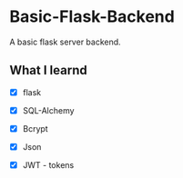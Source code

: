 # Basic-Flask-Backend

A basic flask server backend.

## What I learnd
- [x] flask
- [x] SQL-Alchemy
- [x] Bcrypt
- [x] Json 
- [x] JWT - tokens

